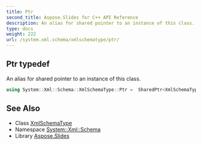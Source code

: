 ```yaml
---
title: Ptr
second_title: Aspose.Slides for C++ API Reference
description: An alias for shared pointer to an instance of this class.
type: docs
weight: 222
url: /system.xml.schema/xmlschematype/ptr/
---
```

## Ptr typedef


An alias for shared pointer to an instance of this class.

```cpp
using System::Xml::Schema::XmlSchemaType::Ptr =  SharedPtr<XmlSchemaType>
```

## See Also

* Class [XmlSchemaType](../)
* Namespace [System::Xml::Schema](../../)
* Library [Aspose.Slides](../../../)